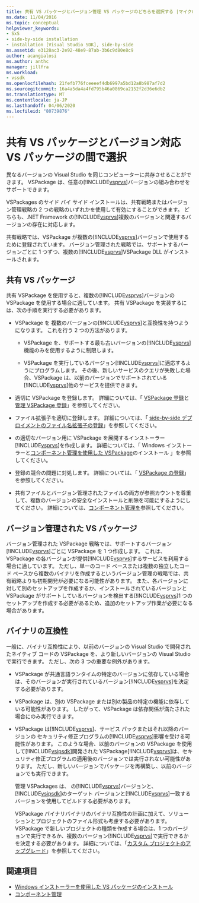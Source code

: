 ```yaml
---
title: 共有 VS パッケージとバージョン管理 VS パッケージのどちらを選択する |マイクロソフトドキュメント
ms.date: 11/04/2016
ms.topic: conceptual
helpviewer_keywords:
- SxS
- side-by-side installation
- installation [Visual Studio SDK], side-by-side
ms.assetid: e3128ac3-2e92-48e9-87ab-3b6c9d80e8c9
author: acangialosi
ms.author: anthc
manager: jillfra
ms.workload:
- vssdk
ms.openlocfilehash: 21fefb776fceeeef4db6997a5bd12a8b987af7d2
ms.sourcegitcommit: 16a4a5da4a4fd795b46a0869ca2152f2d36e6db2
ms.translationtype: MT
ms.contentlocale: ja-JP
ms.lasthandoff: 04/06/2020
ms.locfileid: "80739876"
---
```

# <a name="choose-between-shared-and-versioned-vspackages"></a>共有 VS パッケージとバージョン対応 VS パッケージの間で選択
異なるバージョンの Visual Studio を同じコンピューターに共存させることができます。 VSPackage は、任意の[!INCLUDE[vsprvs](../code-quality/includes/vsprvs_md.md)]バージョンの組み合わせをサポートできます。

 VSPackages のサイド バイ サイド インストールは、共有戦略またはバージョン管理戦略の 2 つの戦略のいずれかを使用して有効にすることができます。 どちらも、.NET Framework の[!INCLUDE[vsprvs](../code-quality/includes/vsprvs_md.md)]複数のバージョンと関連するバージョンの存在に対応します。

 共有戦略では、VSPackage が複数の[!INCLUDE[vsprvs](../code-quality/includes/vsprvs_md.md)]バージョンで使用するために登録されています。 バージョン管理された戦略では、サポートするバージョンごとに 1 つずつ、複数の[!INCLUDE[vsprvs](../code-quality/includes/vsprvs_md.md)]VSPackage DLL がインストールされます。

## <a name="shared-vspackages"></a>共有 VS パッケージ
 共有 VSPackage を使用すると、複数の[!INCLUDE[vsprvs](../code-quality/includes/vsprvs_md.md)]バージョンの VSPackage を使用する場合に適しています。 共有 VSPackage を実装するには、次の手順を実行する必要があります。

- VSPackage を 複数のバージョンの[!INCLUDE[vsprvs](../code-quality/includes/vsprvs_md.md)]と互換性を持つようになります。 これを行う 2 つの方法があります。

  - VSPackage を、サポートする最も古いバージョンの[!INCLUDE[vsprvs](../code-quality/includes/vsprvs_md.md)]機能のみを使用するように制限します。

  - VSPackage を実行しているバージョン[!INCLUDE[vsprvs](../code-quality/includes/vsprvs_md.md)]に適応するようにプログラムします。 その後、新しいサービスのクエリが失敗した場合、VSPackage は、以前のバージョンでサポートされている[!INCLUDE[vsprvs](../code-quality/includes/vsprvs_md.md)]他のサービスを提供できます。

- 適切に VSPackage を登録します。 詳細については、「 [VSPackage 登録](../extensibility/internals/vspackage-registration.md)と[管理 VSPackage 登録](https://msdn.microsoft.com/library/f69e0ea3-6a92-4639-8ca9-4c9c210e58a1)」を参照してください。

- ファイル拡張子を適切に登録します。 詳細については、「 [side-by-side デプロイメントのファイル名拡張子の登録](../extensibility/registering-file-name-extensions-for-side-by-side-deployments.md)」を参照してください。

- の適切なバージョン用に VSPackage を展開するインストーラー[!INCLUDE[vsprvs](../code-quality/includes/vsprvs_md.md)]を作成します。 詳細については、「 Windows インストーラーと[コンポーネント管理](../extensibility/internals/component-management.md)[を使用した VSPackage](../extensibility/internals/installing-vspackages-with-windows-installer.md)のインストール 」を参照してください。

- 登録の競合の問題に対処します。 詳細については、「 [VSPackage の登録](../extensibility/internals/vspackage-registration.md)」を参照してください。

- 共有ファイルとバージョン管理されたファイルの両方が参照カウントを尊重して、複数のバージョンの安全なインストールと削除を可能にするようにしてください。 詳細については、[コンポーネント管理を](../extensibility/internals/component-management.md)参照してください。

## <a name="versioned-vspackages"></a>バージョン管理された VS パッケージ
 バージョン管理された VSPackage 戦略では、サポートするバージョン[!INCLUDE[vsprvs](../code-quality/includes/vsprvs_md.md)]ごとに VSPackage を 1 つ作成します。 これは、VSPackage の各バージョンが提供[!INCLUDE[vsprvs](../code-quality/includes/vsprvs_md.md)]するサービスを利用する場合に適しています。 ただし、単一のコード ベースまたは複数の独立したコード ベースから複数のバイナリを作成するというバージョン管理の戦略では、共有戦略よりも初期開発が必要になる可能性があります。 また、各バージョンに対して別のセットアップを作成するか、インストールされているバージョンと VSPackage がサポートしているバージョンを検出する[!INCLUDE[vsprvs](../code-quality/includes/vsprvs_md.md)]1 つのセットアップを作成する必要があるため、追加のセットアップ作業が必要になる場合があります。

## <a name="binary-compatibility"></a>バイナリの互換性
 一般に、バイナリ互換性により、以前のバージョンの Visual Studio で開発されたネイティブ コードの VSPackage を、より新しいバージョンの Visual Studio で実行できます。 ただし、次の 3 つの重要な例外があります。

- VSPackage が共通言語ランタイムの特定のバージョンに依存している場合は、そのバージョンが実行されているバージョン[!INCLUDE[vsprvs](../code-quality/includes/vsprvs_md.md)]を決定する必要があります。

- VSPackage は、別の VSPackage または別の製品の特定の機能に依存している可能性があります。 したがって、VSPackage は依存関係が満たされた場合にのみ実行できます。

- VSPackage は[!INCLUDE[vsprvs](../code-quality/includes/vsprvs_md.md)]、サービス パックまたはそれ以降のバージョンの セキュリティ修正プログラムの[!INCLUDE[vsprvs](../code-quality/includes/vsprvs_md.md)]影響を受ける可能性があります。 このような場合、以前のバージョンの VSPackage を使用して[!INCLUDE[vsipsdk](../extensibility/includes/vsipsdk_md.md)]開発された VSPackage[!INCLUDE[vsprvs](../code-quality/includes/vsprvs_md.md)]は、セキュリティ修正プログラムの適用後のバージョンでは実行されない可能性があります。 ただし、新しいバージョンでパッケージを再構築し、以前のバージョンでも実行できます。

  管理 VSPackages は、 の[!INCLUDE[vsprvs](../code-quality/includes/vsprvs_md.md)]バージョンと、[!INCLUDE[vsipsdk](../extensibility/includes/vsipsdk_md.md)]のターゲット バージョンと[!INCLUDE[vsprvs](../code-quality/includes/vsprvs_md.md)]一致する バージョンを使用してビルドする必要があります。

  VSPackage バイナリバイナリのバイナリ互換性の計画に加えて、ソリューションとプロジェクトのファイル形式も考慮する必要があります。 VSPackage で新しいプロジェクトの種類を作成する場合は、1 つのバージョンで実行できるか、複数のバージョン[!INCLUDE[vsprvs](../code-quality/includes/vsprvs_md.md)]で実行できるかを決定する必要があります。 詳細については、「[カスタム プロジェクトのアップグレード](../extensibility/internals/upgrading-projects.md#upgrading-custom-projects)」を参照してください。

## <a name="see-also"></a>関連項目
- [Windows インストーラーを使用した VS パッケージのインストール](../extensibility/internals/installing-vspackages-with-windows-installer.md)
- [コンポーネント管理](../extensibility/internals/component-management.md)
